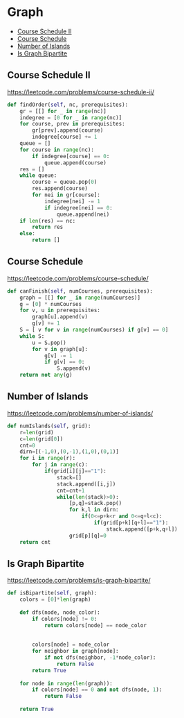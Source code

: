# Graph

+ [Course Schedule II](#course-schedule-ii)
+ [Course Schedule](#course-schedule)
+ [Number of Islands](#number-of-islands)
+ [Is Graph Bipartite](is-graph-bipartite)

## Course Schedule II

https://leetcode.com/problems/course-schedule-ii/

```python
def findOrder(self, nc, prerequisites):
    gr = [[] for _ in range(nc)]
    indegree = [0 for _ in range(nc)]
    for course, prev in prerequisites:
        gr[prev].append(course)
        indegree[course] += 1
    queue = []
    for course in range(nc):
        if indegree[course] == 0:
            queue.append(course)
    res = []
    while queue:
        course = queue.pop(0)
        res.append(course)
        for nei in gr[course]:
            indegree[nei] -= 1
            if indegree[nei] == 0:
                queue.append(nei)
    if len(res) == nc:
        return res
    else:
        return []
```

## Course Schedule

https://leetcode.com/problems/course-schedule/

```python
def canFinish(self, numCourses, prerequisites):
    graph = [[] for _ in range(numCourses)]
    g = [0] * numCourses
    for v, u in prerequisites:
        graph[u].append(v)
        g[v] += 1
    S = [ v for v in range(numCourses) if g[v] == 0]
    while S:
        u = S.pop()
        for v in graph[u]:
            g[v] -= 1
            if g[v] == 0:
                S.append(v)
    return not any(g)
```

## Number of Islands

https://leetcode.com/problems/number-of-islands/

```python
def numIslands(self, grid):
    r=len(grid)
    c=len(grid[0])
    cnt=0
    dirn=[(-1,0),(0,-1),(1,0),(0,1)]
    for i in range(r):
        for j in range(c):
            if(grid[i][j]=="1"):
                stack=[]
                stack.append([i,j])
                cnt=cnt+1
                while(len(stack)>0):
                    [p,q]=stack.pop()
                    for k,l in dirn:
                        if(0<=p+k<r and 0<=q+l<c):
                            if(grid[p+k][q+l]=="1"):
                                stack.append([p+k,q+l])
                    grid[p][q]=0
    return cnt
```

## Is Graph Bipartite

https://leetcode.com/problems/is-graph-bipartite/

```python
def isBipartite(self, graph):
    colors = [0]*len(graph) 
        
    def dfs(node, node_color): 
        if colors[node] != 0:
            return colors[node] == node_color           
            
            
        colors[node] = node_color                   
        for neighbor in graph[node]:                
            if not dfs(neighbor, -1*node_color):    
                return False
        return True 
        
    for node in range(len(graph)):
        if colors[node] == 0 and not dfs(node, 1):  
            return False                            
            
    return True
```

